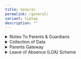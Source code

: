 ```yaml
---
title: General
permalink: /general/
variant: tiptap
description: ""
---
```

<div data-type="detailGroup" class="isomer-accordion isomer-accordion-white">
<details class="isomer-details">
<summary>Notes To Parents &amp; Guardians</summary>
<div data-type="detailsContent" class="isomer-details-content">
<p></p>
<h2><strong>Notes To Parents &amp; Guardians</strong></h2>
<p>Communication
<br>Your child’s form teacher would have issued an introductory letter to
you on the first day of school concerning class routines, expectations,
and preferred modes of communication.</p>
<p>Please refer to the Pupil’s Diary 2023 for updated information and other
useful information about the school. Do communicate with us through the
diary, phone calls or emails. If you wish to see anyone of us, kindly make
an appointment and wait at the General Office for the required staff member.</p>
<p>It is the child’s responsibility to ensure that they take down what needs
to be done in their diary. This is about teaching responsibility. If we
do not start now, they will never learn.</p>
<p>Absence from School
<br>We would appreciate it if you could call or WhatsApp in the morning to
let us know if your child is absent. The office phone number or the school’s
WhatsApp number is <strong>6283 5413</strong>. Medical certificates should
be submitted to the form teacher upon the child’s return to school. If
your children are sick, please keep them at home.</p>
<p>School Attire
<br>Pupils are to be attired in their full school uniform on all days that
they do not have PE or PAL periods. On the days they have PE or PAL periods,
they may wear their PE attire instead of their shirts/blouses throughout
the day.</p>
<p>Road Safety
<br>Please ensure that your children follow the traffic rules and cross safely
at pedestrian crossings. They should always look both ways and listen for
oncoming traffic before crossing roads. A school attendant will be present
to ensure that they cross safely at the zebra crossing outside the school.</p>
<p>Opening and Dismissal Time
<br>The opening hours for the Main (vehicular) Gate, Side Gate and the Back
Gate are as follows:</p>
<table style="minWidth: 50px">
<colgroup>
<col>
<col>
</colgroup>
<tbody>
<tr>
<td rowspan="1" colspan="1">
<p></p>
</td>
<td rowspan="1" colspan="1">
<p></p>
</td>
</tr>
<tr>
<td rowspan="1" colspan="2">
<p>Gate</p>
</td>
</tr>
<tr>
<td rowspan="1" colspan="1">
<p>Main Front Gate: Monday - Friday&nbsp;&nbsp;</p>
</td>
<td rowspan="1" colspan="1">
<p>6:30am to 7:00pm &nbsp; &nbsp; &nbsp; &nbsp; &nbsp; &nbsp; &nbsp; &nbsp;
&nbsp; &nbsp; &nbsp; &nbsp;</p>
</td>
</tr>
<tr>
<td rowspan="1" colspan="1">
<p>Back Gate: Monday - Friday&nbsp; &nbsp;</p>
</td>
<td rowspan="1" colspan="1">
<p>7:00am to 7:20am &amp;
<br>1:30pm to 1:50pm</p>
</td>
</tr>
<tr>
<td rowspan="1" colspan="1">
<p></p>
</td>
<td rowspan="1" colspan="1">
<p></p>
</td>
</tr>
</tbody>
</table>
<p>Parents are not allowed in the school premises during school dismissal.
They are to wait outside the Side Gate near the Guard Post.</p>
<p>On rainy days, parents who are driving their children to school may drop
their children at the porch outside the concourse. This place will be manned
by school staff. Back gate is closed on rainy days.</p>
<p>From 7.40 a.m., the Main (vehicular) Gate will be manned by barrier control.
The following vehicles are authorised to enter:
<br>1. Vehicles with school labels
<br>2. Goods and maintenance vehicles
<br>3. Parents picking up sick children
<br>4. Any other vehicles that are authorised by the school</p>
<p>Security guards will man both the Main (vehicular) Gate and Side Gate.</p>
<p>Security and Safety
<br>To ensure the safety of our pupils, staff and stakeholders, several procedures
have been put in place to make the school a safe place for all.</p>
<p>Due to limited parking space in the school, parents who wish to come into
the school for an appointment are to park at the nearby HDB car parks if
the visitor parking lots are occupied. All visitors are required to report
to the Guard Post and sign-in, indicating the purpose of their visit. The
security guard will then issue a Visitor Pass to the visitor and accompany
the visitor to the General Office to seek further assistance. The Visitor
Pass must be visibly displayed at all times during your visit. Visitors
must be accompanied by a member of staff during their visit and are not
to wander around the school premises unaccompanied. Visitors without Visitor
Passes will be questioned by the school staff or security guards on their
business in school.</p>
<p>Early Dismissal
<br>In the interest of safety, pupils are not allowed to leave the school
unaccompanied during curriculum time. Pupils may leave the school early,
in the company of an authorised person e.g.; father, mother, grandparent,
helper or guardian.
<br>
<br>The following procedures are to be followed:
<br>1. Authorised persons are to report to the security guard.
<br>2. A Visitor Pass and Visitor Slip will be issued.
<br>3. Authorised persons will then proceed to the General Office to pick
the pupil up.
<br>4. A form authorising the pupil to leave early will be issued and must
be filled.
<br>5. The slip at the bottom of the form will be detached and given to the
authorised persons. This slip is to be handed to the security guard before
the pupil is allowed to leave the school compound.</p>
</div>
</details>
<details class="isomer-details">
<summary>Collection of Data</summary>
<div data-type="detailsContent" class="isomer-details-content">
<p></p>
<h2><strong>Collection Of Data</strong></h2>
<p>Photographs or video images of pupils or their legal guardians may be
taken during school activities and events such as classroom lessons, CCA,
school camps, or school concerts. The school may use and publish such photographs
or video recordings in school publications, the school’s website, social
media channels, or other communication channels.</p>
</div>
</details>
<details class="isomer-details">
<summary>Parents Gateway</summary>
<div data-type="detailsContent" class="isomer-details-content">
<p></p>
<h2><strong>Parents Gateway</strong></h2>
<p>Follow this link to download the app and read more about it. Watch the
MOE onboarding video here. Click here for additional Instructions and FAQs.</p>
<p><a href="/files/Parents%20Gateway%20Instruction%20Guide.pdf" rel="noopener noreferrer nofollow" target="_blank">Parents Gateway Instruction Guide.pdf</a>
</p>
<p><a href="/files/Frequently%20Asked%20Questions%20for%20Parents.pdf" rel="noopener noreferrer nofollow" target="_blank">Frequently Asked Questions for Parents.pdf</a>
</p>
<p></p>
<p>MOE Portal
<br>Click <a href="https://www.moe.gov.sg/" rel="noopener noreferrer nofollow" target="_blank">here</a> to
access to all school information.</p>
</div>
</details>
<details class="isomer-details">
<summary>Leave of Absence (LOA) Scheme</summary>
<div data-type="detailsContent" class="isomer-details-content">
<p></p>
<h2><strong>Leave of Absence (LOA) Scheme</strong></h2>
<p><strong>Information</strong>
<br>The LOA scheme allows re-admission of your child (Singaporean and Permanent
Resident only) to our school after they return from overseas to Singapore.</p>
<p><strong>Eligibility</strong>
<br>To be granted LOA, your child must fulfil <strong><u>both</u></strong> of
the following criteria:</p>
<ol data-tight="true" class="tight">
<li>
<p>Our current student who is a Singapore Citizen or Singapore Permanent
Resident; and</p>
</li>
<li>
<p>Accompanying the parent overseas <u>only</u> due to the reasons below with
the intention of rejoining our school after returning to Singapore:</p>
</li>
</ol>
<ul data-tight="true" class="tight">
<li>
<p>Parents are on overseas posting; OR</p>
</li>
<li>
<p>Parents are attending to their business overseas; OR</p>
</li>
<li>
<p>Parents are going overseas for a company-related training/further studies.</p>
</li>
</ul>
<p>Your child also qualifies for LOA if he/she has already registered for
Primary 1 (P1) but will be overseas at the start of the schooling year.</p>
<p><strong>Outcome of LOA Application</strong>
<br>After we receive your request, we will process your application/renewal
of your child’s LOA and will inform you the outcome of the application/renewal
via your email.&nbsp; Please note LOA application/renewal is subject to
the Principal's approval.&nbsp;</p>
<p><strong>Support for your child</strong>
<br>Nearer to the date on the return of your child to Singapore, do reach
out to us for the necessary returning arrangements.
<br>In the mean time, to help your child to be updated with our national curriculum,
do feel free to email us at <a href="mailto:zhonghua_ps@moe.edu.sg" rel="noopener noreferrer nofollow" target="_blank">zhonghua_ps@moe.edu.sg </a>to request
for any major test and examination papers and/or access to the Student
Learning Space (SLS) portal.&nbsp; &nbsp;We also encourage you to check
the latest developments in our school and local education scene from our
school website <a href="https://www.zhonghuapri.moe.edu.sg/" rel="noopener noreferrer nofollow" target="_blank">https://www.zhonghuapri.moe.edu.sg/</a>and
MOE website <a href="https://www.moe.gov.sg/" rel="noopener noreferrer nofollow" target="_blank">https://www.moe.gov.sg/</a>.</p>
<p><strong>How to apply</strong>
<br>Please complete and submit the application form at the link below:
<br><a href="https://go.gov.sg/zpsloa" rel="noopener noreferrer nofollow" target="_blank">https://go.gov.sg/zpsloa</a>.&nbsp;&nbsp;</p>
<p>For any query, please email us at <a href="mailto:zhonghua_ps@moe.edu.sg" rel="noopener noreferrer nofollow" target="_blank">zhonghua_ps@moe.edu.sg</a>.&nbsp;</p>
</div>
</details>
</div>
<p></p>